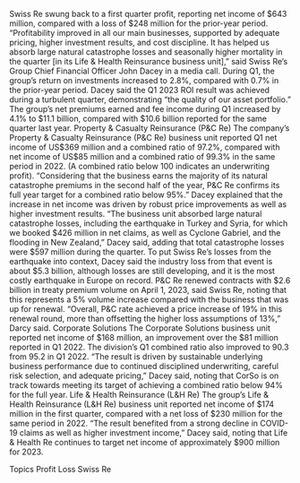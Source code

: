 Swiss Re swung back to a first quarter profit, reporting net income of $643 million, compared with a loss of $248 million for the prior-year period.
“Profitability improved in all our main businesses, supported by adequate pricing, higher investment results, and cost discipline. It has helped us absorb large natural catastrophe losses and seasonally higher mortality in the quarter [in its Life & Health Reinsurance business unit],” said Swiss Re’s Group Chief Financial Officer John Dacey in a media call.
During Q1, the group’s return on investments increased to 2.8%, compared with 0.7% in the prior-year period. Dacey said the Q1 2023 ROI result was achieved during a turbulent quarter, demonstrating “the quality of our asset portfolio.”
The group’s net premiums earned and fee income during Q1 increased by 4.1% to $11.1 billion, compared with $10.6 billion reported for the same quarter last year.
Property & Casualty Reinsurance (P&C Re)
The company’s Property & Casualty Reinsurance (P&C Re) business unit reported Q1 net income of US$369 million and a combined ratio of 97.2%, compared with net income of US$85 million and a combined ratio of 99.3% in the same period in 2022. (A combined ratio below 100 indicates an underwriting profit).
“Considering that the business earns the majority of its natural catastrophe premiums in the second half of the year, P&C Re confirms its full year target for a combined ratio below 95%.”
Dacey explained that the increase in net income was driven by robust price improvements as well as higher investment results.
“The business unit absorbed large natural catastrophe losses, including the earthquake in Turkey and Syria, for which we booked $426 million in net claims, as well as Cyclone Gabriel, and the flooding in New Zealand,” Dacey said, adding that total catastrophe losses were $597 million during the quarter.
To put Swiss Re’s losses from the earthquake into context, Dacey said the industry loss from that event is about $5.3 billion, although losses are still developing, and it is the most costly earthquake in Europe on record.
P&C Re renewed contracts with $2.6 billion in treaty premium volume on April 1, 2023, said Swiss Re, noting that this represents a 5% volume increase compared with the business that was up for renewal.
“Overall, P&C rate achieved a price increase of 19% in this renewal round, more than offsetting the higher loss assumptions of 13%,” Darcy said.
Corporate Solutions
The Corporate Solutions business unit reported net income of $168 million, an improvement over the $81 million reported in Q1 2022. The division’s Q1 combined ratio also improved to 90.3 from 95.2 in Q1 2022.
“The result is driven by sustainable underlying business performance due to continued disciplined underwriting, careful risk selection, and adequate pricing,” Dacey said, noting that CorSo is on track towards meeting its target of achieving a combined ratio below 94% for the full year.
Life & Health Reinsurance (L&H Re)
The group’s Life & Health Reinsurance (L&H Re) business unit reported net income of $174 million in the first quarter, compared with a net loss of $230 million for the same period in 2022.
“The result benefited from a strong decline in COVID-19 claims as well as higher investment income,” Dacey said, noting that Life & Health Re continues to target net income of approximately $900 million for 2023.

Topics
Profit Loss
Swiss Re
